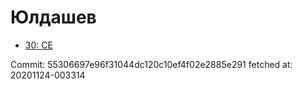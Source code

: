 # Юлдашев
- [30: CE](30.md)

Commit: 55306697e96f31044dc120c10ef4f02e2885e291
 fetched at: 20201124-003314
